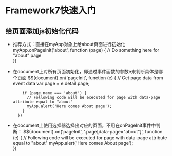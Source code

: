# Framework7快速入门

## 给页面添加js初始化代码
- 推荐方式：直接在myApp对象上给about页面进行初始化
        myApp.onPageInit('about', function (page) {
          // Do something here for "about" page          
        })

- 在document上对所有页面初始化，即通过事件函数的参数e来判断具体是哪个页面
        $$(document).on('pageInit', function (e) {
          // Get page data from event data
          var page = e.detail.page;

          if (page.name === 'about') {
            // Following code will be executed for page with data-page attribute equal to "about"
            myApp.alert('Here comes About page');
          }
        })

- 在document上使用选择器选择出对应的页面，不用在onPageInit事件中判断：
        $$(document).on('pageInit', '.page[data-page="about"]', function (e) {
          // Following code will be executed for page with data-page attribute equal to "about"
          myApp.alert('Here comes About page');  
        })
